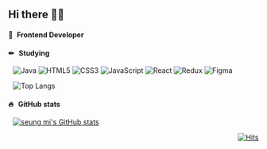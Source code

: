 ## Hi there 👋🏻

#### 🌱  Frontend Developer 

#### ✏  Studying
  ![Java](https://img.shields.io/badge/java-%23ED8B00.svg?style=flat&logo=java&logoColor=white)
![HTML5](https://img.shields.io/badge/html5-%23E34F26.svg?style=flat&logo=html5&logoColor=white)
![CSS3](https://img.shields.io/badge/css3-%231572B6.svg?style=flat&logo=css3&logoColor=white)
![JavaScript](https://img.shields.io/badge/javascript-%23323330.svg?style=flat&logo=javascript&logoColor=%23F7DF1E)
![React](https://img.shields.io/badge/react-%2320232a.svg?style=flat&logo=react&logoColor=%2361DAFB)
![Redux](https://img.shields.io/badge/redux-%23593d88.svg?style=flat&logo=redux&logoColor=white)
![Figma](https://img.shields.io/badge/figma-%23F24E1E.svg?style=flat&logo=figma&logoColor=white)

  ![Top Langs](https://github-readme-stats.vercel.app/api/top-langs/?username=seungmii&layout=compact)
<br/>

#### 🔥  GitHub stats
  [![seung mi's GitHub stats](https://github-readme-stats.vercel.app/api?username=seungmii&hide_title=true&show_icons=true&theme=vue)](https://github.com/seungmii/github-readme-stats)

<div align=right> 

[![Hits](https://hits.seeyoufarm.com/api/count/incr/badge.svg?url=https%3A%2F%2Fgithub.com%2Fseungmii&count_bg=%234299C6&title_bg=%23AAAAAA&icon=&icon_color=%23E7E7E7&title=hits&edge_flat=false)](https://hits.seeyoufarm.com)
</div>

<!--
**withsme/withsme** is a ✨ _special_ ✨ repository because its `README.md` (this file) appears on your GitHub profile.

Here are some ideas to get you started:

- 🔭 I’m currently working on ...
- 🌱 I’m currently learning ...
- 👯 I’m looking to collaborate on ...
- 🤔 I’m looking for help with ...
- 💬 Ask me about ...
- 📫 How to reach me: ...
- 😄 Pronouns: ...
- ⚡ Fun fact: ...
-->
